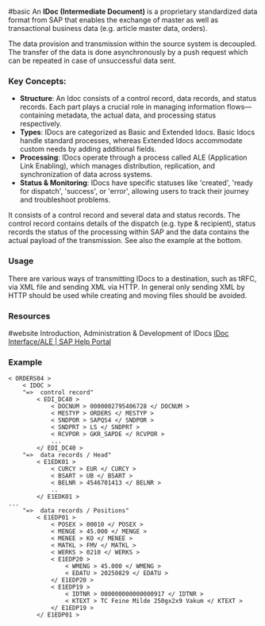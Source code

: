 #basic
An **IDoc (Intermediate Document)** is a proprietary standardized data format from SAP that enables the exchange of master as well as transactional business data (e.g. article master data, orders). 

The data provision and transmission within the source system is decoupled.  The transfer of the 
data is done asynchronously by a push request which can be repeated in case of unsuccessful data sent. 
### Key Concepts:

- **Structure**: An Idoc consists of a control record, data records, and status records. Each part plays a crucial role in managing information flows—containing metadata, the actual data, and processing status respectively.
- **Types**: IDocs are categorized as Basic and Extended Idocs. Basic Idocs handle standard processes, whereas Extended Idocs accommodate custom needs by adding additional fields.
- **Processing**: IDocs operate through a process called ALE (Application Link Enabling), which manages distribution, replication, and synchronization of data across systems.
- **Status & Monitoring**: IDocs have specific statuses like 'created', 'ready for dispatch', 'success', or 'error', allowing users to track their journey and troubleshoot problems.

It consists of a control record and several data and status records. The control record contains details of the dispatch (e.g. type & recipient), status records the status of the processing within SAP and the data contains the actual payload of the transmission. See also the example at the bottom.
### Usage
There are various ways of transmitting IDocs to a destination, such as tRFC, via XML file and sending XML via HTTP. In general only sending XML by HTTP should be used while creating and moving files should be avoided.
### Resources

#website Introduction, Administration & Development of IDocs [IDoc Interface/ALE | SAP Help Portal](https://help.sap.com/docs/SAP_S4HANA_ON-PREMISE/8f3819b0c24149b5959ab31070b64058/4ab074b6aa3a1997e10000000a421937.html?locale=en-US)

### Example
```
< ORDERS04 >
	< IDOC >
	"=>  control record"
		< EDI_DC40 >
			< DOCNUM > 0000002795406728 </ DOCNUM >
			< MESTYP > ORDERS </ MESTYP >
			< SNDPOR > SAPQS4 </ SNDPOR >
			< SNDPRT > LS </ SNDPRT >
			< RCVPOR > GKR_SAPDE </ RCVPOR >
			...
		</ EDI_DC40 >
    "=>  data records / Head"		
		< E1EDK01 >
			< CURCY > EUR </ CURCY >
			< BSART > UB </ BSART >
			< BELNR > 4546701413 </ BELNR >
			..
		</ E1EDK01 >
...
    "=>  data records / Positions"
		< E1EDP01 >
			< POSEX > 00010 </ POSEX >
			< MENGE > 45.000 </ MENGE >
			< MENEE > KO </ MENEE >
			< MATKL > FMV </ MATKL >
			< WERKS > 0210 </ WERKS >
			< E1EDP20 >
				< WMENG > 45.000 </ WMENG >
				< EDATU > 20250829 </ EDATU >
			</ E1EDP20 >
			< E1EDP19 >
				< IDTNR > 000000000000000917 </ IDTNR >
				< KTEXT > TC Feine Milde 250gx2x9 Vakum </ KTEXT >
			</ E1EDP19 >
		</ E1EDP01 >
```
